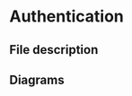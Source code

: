 # Authentication
<!Insert here a short description what your microservice is for and what the different users can do.>

## File description
<!Insert here a short description of the purpose of each file in your microservice.>

## Diagrams
<!Insert here a some class diagrams for the microservice (where applicable).>